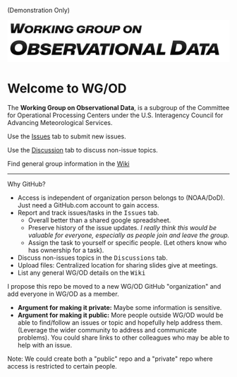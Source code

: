 (Demonstration Only)

![](logo.png)

# Welcome to WG/OD
The **Working Group on Observational Data**, is a subgroup of the Committee for Operational Processing Centers under the U.S. Interagency Council for Advancing Meteorological Services.


Use the [Issues](https://github.com/blaylockbk/WG-OD/issues) tab to submit new issues.

Use the [Discussion](https://github.com/blaylockbk/WG-OD/discussions) tab to discuss non-issue topics.

Find general group information in the [Wiki](https://github.com/blaylockbk/WG-OD/wiki)


---

Why GitHub?

- Access is independent of organization person belongs to (NOAA/DoD). Just need a GitHub.com account to gain access. 
- Report and track issues/tasks in the <kbd>Issues</kbd> tab. 
    - Overall better than a shared google spreadsheet.
    - Preserve history of the issue updates. *I really think this would be valuable for everyone, especially as people join and leave the group.*
    - Assign the task to yourself or specific people. (Let others know who has ownership for a task). 
- Discuss non-issues topics in the <kbd>Discussions</kbd> tab.
- Upload files: Centralized location for sharing slides give at meetings.
- List any general WG/OD details on the <kbd>Wiki</kbd>


I propose this repo be moved to a new WG/OD GitHub "organization" and add everyone in WG/OD as a member.

- **Argument for making it private:** Maybe some information is sensitive.
- **Argument for making it public:** More people outside WG/OD would be able to find/follow an issues or topic and hopefully help address them. (Leverage the wider community to address and communicate problems). You could share links to other colleagues who may be able to help with an issue.

 Note: We could create both a "public" repo and a "private" repo where access is restricted to certain people.
